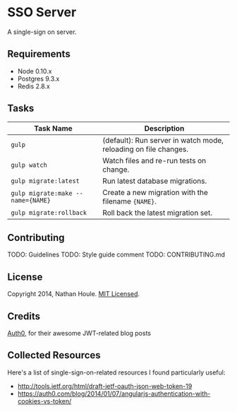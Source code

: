 # SSO Server

A single-sign on server.


## Requirements

- Node 0.10.x
- Postgres 9.3.x
- Redis 2.8.x


<!--
## Examples

TODO: Example of it working?
TODO: Client applications


### Clients

TODO: Link to example applications
-->


## Tasks

Task Name                         | Description
--                                | --
`gulp`                            | (default): Run server in watch mode, reloading on file changes.
`gulp watch`                      | Watch files and re-run tests on change.
`gulp migrate:latest`             | Run latest database migrations.
`gulp migrate:make --name={NAME}` | Create a new migration with the filename `{NAME}`.
`gulp migrate:rollback`           | Roll back the latest migration set.


<!--
## Tests

TODO: Create and document Gulp task for running tests
-->


## Contributing

TODO: Guidelines
TODO: Style guide comment
TODO: CONTRIBUTING.md


## License

Copyright 2014, Nathan Houle. [MIT Licensed](LICENSE.md).


## Credits

[Auth0](https://auth0.com/), for their awesome JWT-related blog posts

## Collected Resources

Here's a list of single-sign-on-related resources I found particularly useful:

- http://tools.ietf.org/html/draft-ietf-oauth-json-web-token-19
- https://auth0.com/blog/2014/01/07/angularjs-authentication-with-cookies-vs-token/
